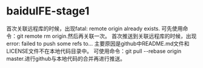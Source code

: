 # baiduIFE-stage1
首次关联远程库的时候，出现fatal: remote origin already exists.
可先使用命令：git remote rm origin.然后再关联一次。
首次推送到关联远程库的时候，出现error: failed to push some refs to...
主要原因是github中README.md文件和LICENSE文件不在本地代码目录中。
可使用命令：git pull --rebase origin master.进行github与本地代码的合并再进行推送。


